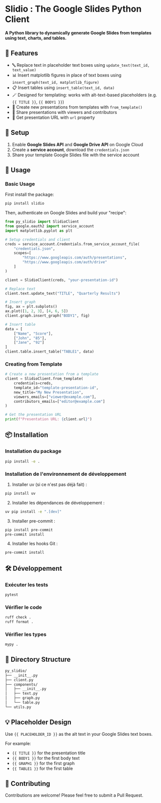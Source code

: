 # Slidio : The Google Slides Python Client

**A Python library to dynamically generate Google Slides from templates using text, charts, and tables.**

## 🚀 Features

- 🔤 Replace text in placeholder text boxes using `update_text(text_id, text_value)`
- 📊 Insert matplotlib figures in place of text boxes using `insert_graph(text_id, matplotlib_figure)`
- 📋 Insert tables using `insert_table(text_id, data)`
- 🪄 Designed for templating: works with alt-text-based placeholders (e.g. `{{ TITLE }}`, `{{ BODY1 }}`)
- 📄 Create new presentations from templates with `from_template()`
- 👥 Share presentations with viewers and contributors
- 🔗 Get presentation URL with `url` property

## 🔧 Setup

1. Enable **Google Slides API** and **Google Drive API** on Google Cloud
2. Create a **service account**, download the `credentials.json`
3. Share your template Google Slides file with the service account

## 🧱 Usage

### Basic Usage

First install the package:

```bash
pip install slidio
```

Then, authenticate on Google Slides and build your "recipe":

```python
from py_slidio import SlidioClient
from google.oauth2 import service_account
import matplotlib.pyplot as plt

# Setup credentials and client
creds = service_account.Credentials.from_service_account_file(
    "credentials.json",
    scopes=[
        "https://www.googleapis.com/auth/presentations",
        "https://www.googleapis.com/auth/drive"
    ]
)

client = SlidioClient(creds, "your-presentation-id")

# Replace text
client.text.update_text("TITLE", "Quarterly Results")

# Insert graph
fig, ax = plt.subplots()
ax.plot([1, 2, 3], [4, 6, 5])
client.graph.insert_graph("BODY1", fig)

# Insert table
data = [
    ["Name", "Score"],
    ["John", "85"],
    ["Jane", "92"]
]
client.table.insert_table("TABLE1", data)
```

### Creating from Template

```python
# Create a new presentation from a template
client = SlidioClient.from_template(
    credentials=creds,
    template_id="template-presentation-id",
    new_title="My New Presentation",
    viewers_emails=["viewer@example.com"],
    contributors_emails=["editor@example.com"]
)

# Get the presentation URL
print(f"Presentation URL: {client.url}")
```

## 📦 Installation

### Installation du package

```bash
pip install -e .
```

### Installation de l'environnement de développement

1. Installer uv (si ce n'est pas déjà fait) :
```bash
pip install uv
```

2. Installer les dépendances de développement :
```bash
uv pip install -e ".[dev]"
```

3. Installer pre-commit :
```bash
pip install pre-commit
pre-commit install
```

4. Installer les hooks Git :
```bash
pre-commit install
```

## 🛠️ Développement

### Exécuter les tests
```bash
pytest
```

### Vérifier le code
```bash
ruff check .
ruff format .
```

### Vérifier les types
```bash
mypy .
```

## 📁 Directory Structure

```md
py_slidio/
├── __init__.py
├── client.py
├── components/
│   ├── __init__.py
│   ├── text.py
│   ├── graph.py
│   └── table.py
└── utils.py
```

## 💡 Placeholder Design

Use `{{ PLACEHOLDER_ID }}` as the alt text in your Google Slides text boxes. 

For example:
- `{{ TITLE }}` for the presentation title
- `{{ BODY1 }}` for the first body text
- `{{ GRAPH1 }}` for the first graph
- `{{ TABLE1 }}` for the first table


## 🤝 Contributing

Contributions are welcome! Please feel free to submit a Pull Request.
